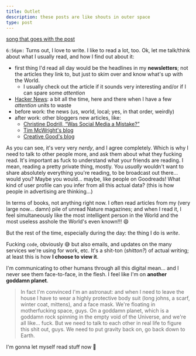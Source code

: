```yaml
---
title: Outlet
description: these posts are like shouts in outer space
type: post
---
```


<a href="https://projektrecords.bandcamp.com/track/pod-01" target="_blank">song that goes with the post</a>

`6:56pm:` Turns out, I love to write. I like to read a lot, too. Ok, let me talk/think about what I usually read, and how I find out about it:

* first thing I'd read all day would be the headlines in my **newsletters**; not the articles they link to, but just to skim over and know what's up with the World.
    - I usually check out the article if it sounds very interesting and/or if I can spare some _attention_
* <a href="https://news.ycombinator.com/" target="_blank">Hacker News</a>: a bit all the time, here and there when I have a few _attention_ units to waste
* before work: the news (us, world, local; yes, in that order, weirdly)
* after work: other bloggers new articles, like:
    - <a href="https://christine.website/blog/social-media-mistake-2021-01-26" target="_blank">Christine Dodrill, “Was Social Media a Mistake?”</a>
    - <a href="https://macwright.com/" target="_blank">Tim McWright's blog</a>
    - <a href="https://creativegood.com/blog/" target="_blank">Creative Good's blog</a>

As you can see, it's very very *nerdy*, and I agree completely. Which is why I need to talk to other people more, and ask them about what they fucking read. It's important as fuck to understand what your friends are reading. I mean, reading a pretty private thing, mostly. You _usually_ wouldn't want to share absolutely everything you're reading, to be broadcast out there... would you? Maybe you would... maybe, like people on Goodreads! What kind of user profile can you infer from all this actual data? (this is how people in advertising are thinking...)

In terms of books, not anything right now. I often read articles from my (very large now... damn) pile of unread Nature magazines; and when I read it, I feel simultaneously like the most intelligent person in the World and the most useless asshole the World's even known!!! 😄

But the rest of the time, especially during the day: the thing I do is _write_.

Fucking `code`, obviously 😅 but also emails, and updates on the many services we're using for work, etc. It's a shit-ton (_shitton?_) of actual writing; at least this is how **I choose to view it**.

I'm communicating to other humans through all this digital mean... and I never see them face-to-face, in the flesh. I feel like I'm on **another goddamn planet**.

<aside data-component="drawer">

> In fact I'm convinced I'm an astronaut: and when I need to leave the house I have to wear a highly protective body suit (long johns, a scarf, winter coat, mittens), and a face mask. We're floating in motherfucking space, guys. On a goddamn planet, which is a goddamn rock spinning in the empty void of the Universe, and we're all like... fuck. But we need to talk to each other in real life to figure this shit out, guys. We need to put gravity back on, go back down to Earth.

I'm gonna let myself read stuff now 🤙

</aside>
